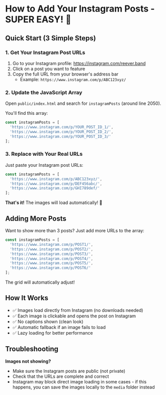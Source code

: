# How to Add Your Instagram Posts - SUPER EASY! 🎸

## Quick Start (3 Simple Steps)

### 1. Get Your Instagram Post URLs

1. Go to your Instagram profile: https://instagram.com/reever.band
2. Click on a post you want to feature
3. Copy the full URL from your browser's address bar
   - Example: `https://www.instagram.com/p/ABC123xyz/`

### 2. Update the JavaScript Array

Open `public/index.html` and search for `instagramPosts` (around line 2050).

You'll find this array:
```javascript
const instagramPosts = [
  'https://www.instagram.com/p/YOUR_POST_ID_1/',
  'https://www.instagram.com/p/YOUR_POST_ID_2/',
  'https://www.instagram.com/p/YOUR_POST_ID_3/'
];
```

### 3. Replace with Your Real URLs

Just paste your Instagram post URLs:
```javascript
const instagramPosts = [
  'https://www.instagram.com/p/ABC123xyz/',
  'https://www.instagram.com/p/DEF456abc/',
  'https://www.instagram.com/p/GHI789def/'
];
```

**That's it!** The images will load automatically! 🎉

## Adding More Posts

Want to show more than 3 posts? Just add more URLs to the array:

```javascript
const instagramPosts = [
  'https://www.instagram.com/p/POST1/',
  'https://www.instagram.com/p/POST2/',
  'https://www.instagram.com/p/POST3/',
  'https://www.instagram.com/p/POST4/',
  'https://www.instagram.com/p/POST5/',
  'https://www.instagram.com/p/POST6/'
];
```

The grid will automatically adjust!

## How It Works

- ✅ Images load directly from Instagram (no downloads needed)
- ✅ Each image is clickable and opens the post on Instagram
- ✅ No captions shown (clean look)
- ✅ Automatic fallback if an image fails to load
- ✅ Lazy loading for better performance

## Troubleshooting

**Images not showing?**
- Make sure the Instagram posts are public (not private)
- Check that the URLs are complete and correct
- Instagram may block direct image loading in some cases - if this happens, you can save the images locally to the `media` folder instead
